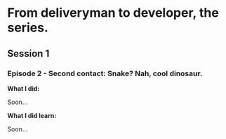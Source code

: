 <h1>From deliveryman to developer, the series.</h1>

<h2>Session 1</h2>

<h3>Episode 2 - Second contact: Snake? Nah, cool dinosaur.</h3>

<b>What I did:</b>
<p>Soon...</p>
  
<b>What I did learn:</b> 
<p>Soon...</p>

